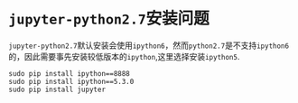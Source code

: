 # `jupyter-python2.7`安装问题
`jupyter-python2.7`默认安装会使用`ipython6`，然而`python2.7`是不支持`ipython6`的，因此需要事先安装较低版本的`ipython`,这里选择安装`ipython5`.    
```
sudo pip install ipython==8888
sudo pip install ipython==5.3.0
sudo pip install jupyter
```





